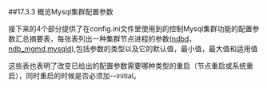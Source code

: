﻿##17.3.3 概览Mysql集群配置参数

接下来的4个部分提供了在config.ini文件里使用到的控制Mysql集群功能的配置参数汇总摘要表，每张表列出一种集群节点进程的参数([ndbd](./17.4.1_ndbd-The_Mysql_Cluster_Data_Node_Daemon.md)，[ndb_mgmd](17.4.4_ndb_mgmd—The_MySQL_Cluster_Management_Server_Daemon),[mysqld](4.3.1_mysqld—The_MySQL_Server)),包括参数的类型以及它的默认值，最小值，最大值和适用值

这些表也表明了改变已给出的配置参数需要哪种类型的重启（节点重启或系统重启），同时重启的时候是否必须加--initial。
